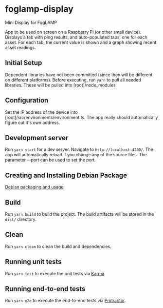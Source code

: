# foglamp-display
Mini Display for FogLAMP

App to be used on screen on a Raspberry Pi (or other small device). Displays a tab with ping results, and auto-populated tabs, one for each asset. For each tab, the current value is shown and a graph showing recent asset readings.

## Initial Setup
Dependent libraries have not been committed (since they will be different on different platforms). Before executing, run `yarn` to pull all needed libraries. These will be pulled into [root]/node_modules

## Configuration
Set the IP address of the device into [root]/src/environments/environment.ts. The app really should automatically figure out it's own address.

## Development server

Run `yarn start` for a dev server. Navigate to `http://localhost:4200/`. The app will automatically reload if you change any of the source files. The parameter --port can be used to set the port.

## Creating and Installing Debian Package
[Debian packaging and usage](debian-readme.md)

## Build

Run `yarn build` to build the project. The build artifacts will be stored in the `dist/` directory.

## Clean

Run `yarn clean` to clean the build and dependencies.

## Running unit tests

Run `yarn test` to execute the unit tests via [Karma](https://karma-runner.github.io).

## Running end-to-end tests

Run `yarn e2e` to execute the end-to-end tests via [Protractor](http://www.protractortest.org/).

